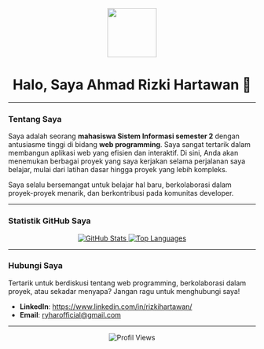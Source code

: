 <div id="header" align="center">
  <img src="https://i.pinimg.com/1200x/15/a2/e8/15a2e809acac945fde0bfe9046bb0312.jpg" width="100"/>
</div>

<div align="center">
  <h1>Halo, Saya Ahmad Rizki Hartawan 👋</h1>
</div>

---

### Tentang Saya

Saya adalah seorang **mahasiswa Sistem Informasi semester 2** dengan antusiasme tinggi di bidang **web programming**. Saya sangat tertarik dalam membangun aplikasi web yang efisien dan interaktif. Di sini, Anda akan menemukan berbagai proyek yang saya kerjakan selama perjalanan saya belajar, mulai dari latihan dasar hingga proyek yang lebih kompleks.

Saya selalu bersemangat untuk belajar hal baru, berkolaborasi dalam proyek-proyek menarik, dan berkontribusi pada komunitas developer.

---

### Statistik GitHub Saya

<div align="center">
  <a href="https://github.com/anuraghazra/github-readme-stats">
    <img src="https://github-readme-stats.vercel.app/api?username=RyharJr&show_icons=true&theme=radical&hide_border=true" alt="GitHub Stats" />
  </a>
  <a href="https://github.com/anuraghazra/github-readme-stats">
    <img src="https://github-readme-stats.vercel.app/api/top-langs/?username=RyharJr&layout=compact&theme=radical&hide_border=true" alt="Top Languages" />
  </a>
</div>

---

### Hubungi Saya

Tertarik untuk berdiskusi tentang web programming, berkolaborasi dalam proyek, atau sekadar menyapa? Jangan ragu untuk menghubungi saya!

* **LinkedIn**: https://www.linkedin.com/in/rizkihartawan/
* **Email**: ryharofficial@gmail.com

---

<div align="center">
  <img src="https://komarev.com/ghpvc/?username=RyharJr&label=Profile%20views&color=0e7578&style=flat" alt="Profil Views">
</div>
